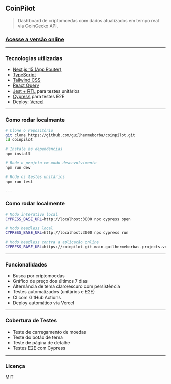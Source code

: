 ## CoinPilot

> Dashboard de criptomoedas com dados atualizados em tempo real via CoinGecko API.

### [Acesse a versão online](https://coinpilot-git-main-guilhermeborbas-projects.vercel.app)

---

### Tecnologias utilizadas

* [Next.js 15 (App Router)](https://nextjs.org/)
* [TypeScript](https://www.typescriptlang.org/)
* [Tailwind CSS](https://tailwindcss.com/)
* [React Query](https://tanstack.com/query/latest)
* [Jest + RTL](https://jestjs.io/) para testes unitários
* [Cypress](https://www.cypress.io/) para testes E2E
* Deploy: [Vercel](https://vercel.com)

---

### Como rodar localmente

```bash
# Clone o repositório
git clone https://github.com/guilhermeborba/coinpilot.git
cd coinpilot

# Instale as dependências
npm install

# Rode o projeto em modo desenvolvimento
npm run dev

# Rode os testes unitários
npm run test

---

```
### Como rodar localmente

```bash
# Modo interativo local
CYPRESS_BASE_URL=http://localhost:3000 npx cypress open

# Modo headless local
CYPRESS_BASE_URL=http://localhost:3000 npx cypress run

# Modo headless contra a aplicação online
CYPRESS_BASE_URL=https://coinpilot-git-main-guilhermeborbas-projects.vercel.app npx cypress run

```

---

### Funcionalidades

* Busca por criptomoedas
* Gráfico de preço dos últimos 7 dias
* Alternância de tema claro/escuro com persistência
* Testes automatizados (unitários e E2E)
* CI com GitHub Actions
* Deploy automático via Vercel

---

### Cobertura de Testes

* Teste de carregamento de moedas
* Teste do botão de tema
* Teste de página de detalhe
* Testes E2E com Cypress

---

### Licença

MIT
